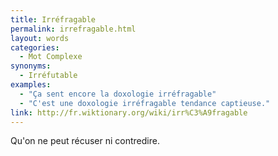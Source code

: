 ```yaml
---
title: Irréfragable
permalink: irrefragable.html
layout: words
categories:
  - Mot Complexe
synonyms:
  - Irréfutable
examples:
  - "Ça sent encore la doxologie irréfragable"
  - "C'est une doxologie irréfragable tendance captieuse."
link: http://fr.wiktionary.org/wiki/irr%C3%A9fragable
---
```


Qu'on ne peut récuser ni contredire.
